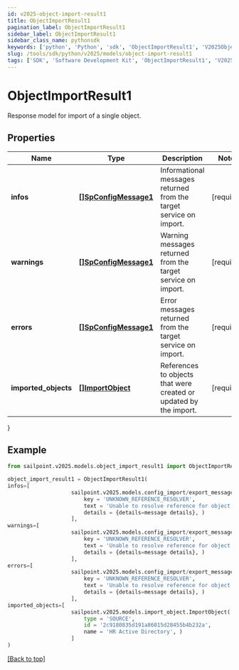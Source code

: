 ```yaml
---
id: v2025-object-import-result1
title: ObjectImportResult1
pagination_label: ObjectImportResult1
sidebar_label: ObjectImportResult1
sidebar_class_name: pythonsdk
keywords: ['python', 'Python', 'sdk', 'ObjectImportResult1', 'V2025ObjectImportResult1'] 
slug: /tools/sdk/python/v2025/models/object-import-result1
tags: ['SDK', 'Software Development Kit', 'ObjectImportResult1', 'V2025ObjectImportResult1']
---
```


# ObjectImportResult1

Response model for import of a single object.

## Properties

Name | Type | Description | Notes
------------ | ------------- | ------------- | -------------
**infos** | [**[]SpConfigMessage1**](sp-config-message1) | Informational messages returned from the target service on import. | [required]
**warnings** | [**[]SpConfigMessage1**](sp-config-message1) | Warning messages returned from the target service on import. | [required]
**errors** | [**[]SpConfigMessage1**](sp-config-message1) | Error messages returned from the target service on import. | [required]
**imported_objects** | [**[]ImportObject**](import-object) | References to objects that were created or updated by the import. | [required]
}

## Example

```python
from sailpoint.v2025.models.object_import_result1 import ObjectImportResult1

object_import_result1 = ObjectImportResult1(
infos=[
                    sailpoint.v2025.models.config_import/export_message.Config Import/Export Message(
                        key = 'UNKNOWN_REFERENCE_RESOLVER', 
                        text = 'Unable to resolve reference for object [type: IDENTITY, id: 2c91808c746e9c9601747d6507332ecz, name: random identity]', 
                        details = {details=message details}, )
                    ],
warnings=[
                    sailpoint.v2025.models.config_import/export_message.Config Import/Export Message(
                        key = 'UNKNOWN_REFERENCE_RESOLVER', 
                        text = 'Unable to resolve reference for object [type: IDENTITY, id: 2c91808c746e9c9601747d6507332ecz, name: random identity]', 
                        details = {details=message details}, )
                    ],
errors=[
                    sailpoint.v2025.models.config_import/export_message.Config Import/Export Message(
                        key = 'UNKNOWN_REFERENCE_RESOLVER', 
                        text = 'Unable to resolve reference for object [type: IDENTITY, id: 2c91808c746e9c9601747d6507332ecz, name: random identity]', 
                        details = {details=message details}, )
                    ],
imported_objects=[
                    sailpoint.v2025.models.import_object.ImportObject(
                        type = 'SOURCE', 
                        id = '2c9180835d191a86015d28455b4b232a', 
                        name = 'HR Active Directory', )
                    ]
)

```
[[Back to top]](#) 

